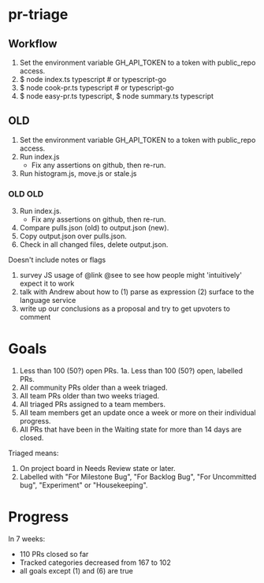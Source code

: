 # pr-triage

## Workflow
1. Set the environment variable GH_API_TOKEN to a token with public_repo access.
2. $ node index.ts typescript # or typescript-go
3. $ node cook-pr.ts typescript # or typescript-go
3. $ node easy-pr.ts typescript, $ node summary.ts typescript

## OLD

1. Set the environment variable GH_API_TOKEN to a token with public_repo access.
2. Run index.js
   - Fix any assertions on github, then re-run.
3. Run histogram.js, move.js or stale.js


### OLD OLD

3. Run index.js.
   - Fix any assertions on github, then re-run.
4. Compare pulls.json (old) to output.json (new).
5. Copy output.json over pulls.json.
8. Check in all changed files, delete output.json.


Doesn't include notes or flags

1. survey JS usage of @link @see to see how people might 'intuitively' expect it to work
2. talk with Andrew about how to (1) parse as expression (2) surface to the language service
3. write up our conclusions as a proposal and try to get upvoters to comment



# Goals #

1. Less than 100 (50?) open PRs.
1a. Less than 100 (50?) open, labelled PRs.
2. All community PRs older than a week triaged.
3. All team PRs older than two weeks triaged.
4. All triaged PRs assigned to a team members.
5. All team members get an update once a week or more on their individual progress.
6. All PRs that have been in the Waiting state for more than 14 days are closed.

Triaged means:

1. On project board in Needs Review state or later.
2. Labelled with "For Milestone Bug", "For Backlog Bug", "For Uncommitted bug", "Experiment" or "Housekeeping".

# Progress #

In 7 weeks:

- 110 PRs closed so far
- Tracked categories decreased from 167 to 102
- all goals except (1) and (6) are true

